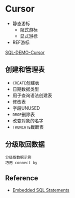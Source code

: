 # Cursor

- 静态游标
  - 隐式游标
  - 显式游标
- REF游标

[SQL-DEMO-Cursor](../../scripts/dev/sql_statements/sql_cursor.sql)


## 创建和管理表


- `CREATE`创建表
- 日期数据类型
- 用子查询语法创建表
- 修改表
- 字段UNUSED
- `DROP`删除表
- 改变对象的名字
- `TRUNCATE`截断表

## 分级取回数据

```oracle
分级取数据示例
巧用 connect by
```


## Reference

- [Embedded SQL Statements](https://docs.oracle.com/cd/E11882_01/server.112/e40540/sqllangu.htm#CNCPT1736)